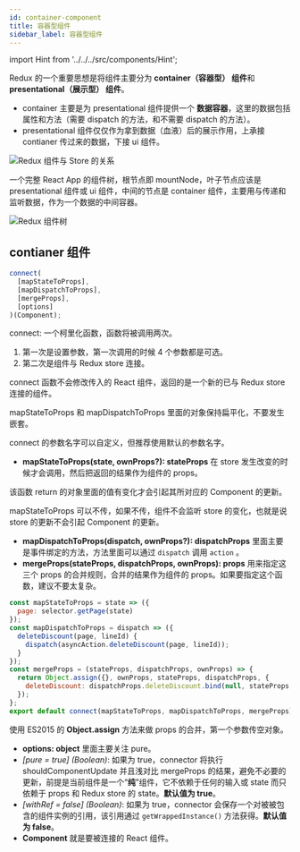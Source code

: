 ```yaml
---
id: container-component
title: 容器型组件
sidebar_label: 容器型组件
---
```


import Hint from '../../../src/components/Hint';

Redux 的一个重要思想是将组件主要分为 **container（容器型） 组件**和 **presentational（展示型） 组件**。

- container 主要是为 presentational 组件提供一个 **数据容器**，这里的数据包括属性和方法（需要 dispatch 的方法，和不需要 dispatch 的方法）。
- presentational 组件仅仅作为拿到数据（血液）后的展示作用，上承接 contianer 传过来的数据，下接 ui 组件。

![Redux 组件与 Store 的关系](https://cosmos-x.oss-cn-hangzhou.aliyuncs.com/H2Or1W.jpg)

一个完整 React App 的组件树，根节点即 mountNode，叶子节点应该是 presentational 组件或 ui 组件，中间的节点是 container 组件，主要用与传递和监听数据，作为一个数据的中间容器。

![Redux 组件树](https://cosmos-x.oss-cn-hangzhou.aliyuncs.com/LnJ7J3.jpg)

## contianer 组件

```javascript
connect(
  [mapStateToProps],
  [mapDispatchToProps],
  [mergeProps],
  [options]
)(Component);
```

connect: 一个柯里化函数，函数将被调用两次。

1. 第一次是设置参数，第一次调用的时候 4 个参数都是可选。
2. 第二次是组件与 Redux store 连接。

connect 函数不会修改传入的 React 组件，返回的是一个新的已与 Redux store 连接的组件。

<Hint type="good">mapStateToProps 和 mapDispatchToProps 里面的对象保持扁平化，不要发生嵌套。</Hint>

<Hint type="good">connect 的参数名字可以自定义，但推荐使用默认的参数名字。</Hint>

- **mapStateToProps\(state, ownProps?\): stateProps** 在 store 发生改变的时候才会调用，然后把返回的结果作为组件的 props。

<Hint type="tip">该函数 return 的对象里面的值有变化才会引起其所对应的 Component 的更新。</Hint>

<Hint type="tip">mapStateToProps 可以不传，如果不传，组件不会监听 store 的变化，也就是说 store 的更新不会引起 Component 的更新。</Hint>

- **mapDispatchToProps\(dispatch, ownProps?\): dispatchProps** 里面主要是事件绑定的方法，方法里面可以通过 `dispatch` 调用 `action` 。
- **mergeProps\(stateProps, dispatchProps, ownProps\): props** 用来指定这三个 props 的合并规则，合并的结果作为组件的 props。如果要指定这个函数，建议不要太复杂。

```jsx
const mapStateToProps = state => ({
  page: selector.getPage(state)
});
const mapDispatchToProps = dispatch => ({
  deleteDiscount(page, lineId) {
    dispatch(asyncAction.deleteDiscount(page, lineId));
  }
});
const mergeProps = (stateProps, dispatchProps, ownProps) => {
  return Object.assign({}, ownProps, stateProps, dispatchProps, {
    deleteDiscount: dispatchProps.deleteDiscount.bind(null, stateProps.page)
  });
};
export default connect(mapStateToProps, mapDispatchToProps, mergeProps)(Table);
```

<Hint type="bad">使用 ES2015 的 **Object.assign** 方法来做 props 的合并，第一个参数传空对象。</Hint>

- **options: object** 里面主要关注 pure。
- _\[pure = true\] \(Boolean\)_: 如果为 true，connector 将执行 shouldComponentUpdate 并且浅对比 mergeProps 的结果，避免不必要的更新，前提是当前组件是一个“**纯**”组件，它不依赖于任何的输入或 state 而只依赖于 props 和 Redux store 的 state。**默认值为 true**。
- _\[withRef = false\] \(Boolean\)_: 如果为 true，connector 会保存一个对被被包含的组件实例的引用，该引用通过 `getWrappedInstance()` 方法获得。**默认值为 false**。
- **Component** 就是要被连接的 React 组件。
